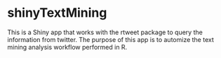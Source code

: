 # shinyTextMining
This is a Shiny app that works with the rtweet package to query the information from twitter. The purpose of this app is to automize the text mining analysis workflow performed in R. 

